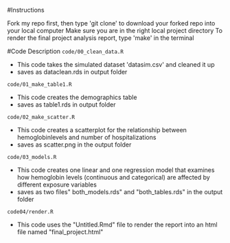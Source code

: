 #Instructions

Fork my repo first, then type 'git clone' to download your forked repo into your local computer 
Make sure you are in the right local project directory 
To render the final project analysis report, type 'make' in the terminal 

#Code Description
`code/00_clean_data.R`
- This code takes the simulated dataset 'datasim.csv' and cleaned it up 
- saves as dataclean.rds in output folder

`code/01_make_table1.R`
- This code creates the demographics table 
- saves as table1.rds in output folder

`code/02_make_scatter.R`
- This code creates a scatterplot for the relationship between hemoglobinlevels and number of hospitalizations
- saves as scatter.png in the output folder

`code/03_models.R`
- This code creates one linear and one regression model that examines how hemoglobin levels (continuous and categorical)
are affected by different exposure variables
- saves as two files" both_models.rds" and "both_tables.rds" in the output folder

`code04/render.R`
- This code uses the "Untitled.Rmd" file to render the report into an html file named "final_project.html"
